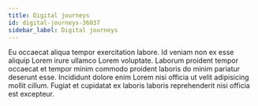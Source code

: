 ```yaml
---
title: Digital journeys
id: digital-journeys-36037
sidebar_label: Digital journeys
---
```


Eu occaecat aliqua tempor exercitation labore. Id veniam non ex esse aliquip Lorem irure ullamco Lorem voluptate. Laborum proident tempor occaecat et tempor minim commodo proident laboris do minim pariatur deserunt esse. Incididunt dolore enim Lorem nisi officia ut velit adipisicing mollit cillum. Fugiat et cupidatat ex laboris laboris reprehenderit nisi officia est excepteur.

